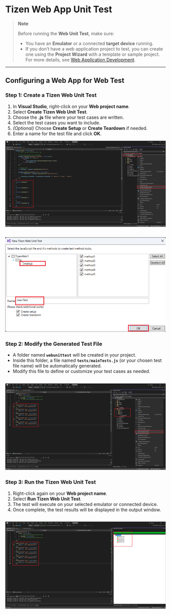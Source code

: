 # Tizen Web App Unit Test

> **Note**
> 
> Before running the **Web Unit Test**, make sure:
> - You have an **Emulator** or a connected **target device** running.  
> - If you don’t have a web application project to test, you can create one using the **Project Wizard** with a template or sample project.  
>   For more details, see [Web Application Development](../Tizen/web.md).

---

##  Configuring a Web App for Web Test

###  Step 1: Create a Tizen Web Unit Test
1. In **Visual Studio**, right-click on your **Web project name**.  
2. Select **Create Tizen Web Unit Test**.  
3. Choose the **.js** file where your test cases are written.  
4. Select the test cases you want to include.  
5. *(Optional)* Choose **Create Setup** or **Create Teardown** if needed.  
6. Enter a name for the test file and click **OK**.

![Create Web Unit Test](media/create_web_unit_test.png)

![Web Unit Test Dialog](media/web_unit_test_dialog.png)
---

### Step 2: Modify the Generated Test File
- A folder named **`webunittest`** will be created in your project.  
- Inside this folder, a file named **`tests/mainTests.js`** (or your chosen test file name) will be automatically generated.  
- Modify this file to define or customize your test cases as needed.

![Run Web Unit Test](media/run_web_unit_test.png)
---

### Step 3: Run the Tizen Web Unit Test
1. Right-click again on your **Web project name**.  
2. Select **Run Tizen Web Unit Test**.  
3. The test will execute on your selected emulator or connected device.  
4. Once complete, the test results will be displayed in the output window.

![Web Unit Test Result](media/web_unit_test_result.png)
---